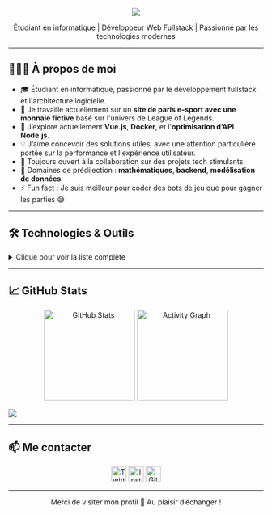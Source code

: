 <p align="center">
  <img src="https://capsule-render.vercel.app/api?type=waving&color=0:3b82f6,100:9333ea&height=180&section=header&text=Louis%20Marec&fontSize=40&fontAlign=center&fontColor=ffffff" />
</p>

<p align="center">
  Étudiant en informatique | Développeur Web Fullstack | Passionné par les technologies modernes
</p>

---

## 👨🏻‍💻 À propos de moi

- 🎓 Étudiant en informatique, passionné par le développement fullstack et l'architecture logicielle.
- 🔭 Je travaille actuellement sur un **site de paris e-sport avec une monnaie fictive** basé sur l'univers de League of Legends.
- 🌱 J’explore actuellement **Vue.js**, **Docker**, et l'**optimisation d’API Node.js**.
- 💡 J’aime concevoir des solutions utiles, avec une attention particulière portée sur la performance et l'expérience utilisateur.
- 🤝 Toujours ouvert à la collaboration sur des projets tech stimulants.
- 🧠 Domaines de prédilection : **mathématiques**, **backend**, **modélisation de données**.
- ⚡ Fun fact : Je suis meilleur pour coder des bots de jeu que pour gagner les parties 😅

---

## 🛠️ Technologies & Outils

<details>
  <summary>Clique pour voir la liste complète</summary>
  
  <p>
    <img alt="C++" src="https://img.shields.io/badge/C%2B%2B-00599C?style=for-the-badge&logo=c%2B%2B&logoColor=white" height="25px"/>
    <img alt="JavaScript" src="https://img.shields.io/badge/JavaScript-323330?style=for-the-badge&logo=javascript&logoColor=F7DF1E" height="25px"/>
    <img alt="React" src="https://img.shields.io/badge/React-20232A?style=for-the-badge&logo=react&logoColor=61DAFB" height="25px"/>
    <img alt="Vue.js" src="https://img.shields.io/badge/Vue.js-35495E?style=for-the-badge&logo=vue.js&logoColor=4FC08D" height="25px"/>
    <img alt="Node.js" src="https://img.shields.io/badge/Node.js-43853D?style=for-the-badge&logo=node-dot-js&logoColor=white" height="25px"/>
    <img alt="MongoDB" src="https://img.shields.io/badge/MongoDB-13aa52?style=for-the-badge&logo=mongodb&logoColor=white" height="25px"/>
    <img alt="Docker" src="https://img.shields.io/badge/Docker-2496ED?style=for-the-badge&logo=docker&logoColor=white" height="25px"/>
    <img alt="Express.js" src="https://img.shields.io/badge/Express.js-404d59?style=for-the-badge&logo=express&logoColor=white" height="25px"/>
    <img alt="TailwindCSS" src="https://img.shields.io/badge/Tailwind_CSS-38B2AC?style=for-the-badge&logo=tailwind-css&logoColor=white" height="25px"/>
    <img alt="Python" src="https://img.shields.io/badge/Python-14354C?style=for-the-badge&logo=python&logoColor=white" height="25px"/>
    <img alt="Git" src="https://img.shields.io/badge/Git-F05032?style=for-the-badge&logo=git&logoColor=white" height="25px"/>
    <img alt="GitHub Actions" src="https://img.shields.io/badge/GitHub_Actions-2088FF?style=for-the-badge&logo=github-actions&logoColor=white" height="25px"/>
    <img alt="Postman" src="https://img.shields.io/badge/Postman-FF6C37?style=for-the-badge&logo=postman&logoColor=white" height="25px"/>
  </p>
</details>

---

## 📈 GitHub Stats

<p align="center">
  <img src="https://github-readme-stats.vercel.app/api?username=Toastaspiring&show_icons=true&theme=tokyonight" alt="GitHub Stats" height="180px"/>
  <img src="https://github-readme-activity-graph.cyclic.app/graph?username=Toastaspiring&theme=tokyonight&hide_border=true" alt="Activity Graph" height="180px"/>
</p>

<a href="https://git.io/streak-stats">
  <img src="https://github-readme-stats.vercel.app/api/top-langs/?username=Toastaspiring&layout=compact&theme=tokyonight" />
</a>

---

## 📫 Me contacter

<p align="center">
  <a href="https://x.com/WowAToast" target="_blank"><img alt="Twitter" src="https://img.shields.io/badge/X-1DA1F2?style=for-the-badge&logo=x&logoColor=white" height="30px"/></a>
  <a href="https://www.instagram.com/louismarec1/" target="_blank"><img alt="Instagram" src="https://img.shields.io/badge/Instagram-E4405F?style=for-the-badge&logo=instagram&logoColor=white" height="30px"/></a>
  <a href="https://github.com/Toastaspiring" target="_blank"><img alt="GitHub" src="https://img.shields.io/badge/GitHub-181717?style=for-the-badge&logo=github&logoColor=white" height="30px"/></a>
</p>

---

<p align="center">Merci de visiter mon profil 👋 Au plaisir d’échanger !</p>
